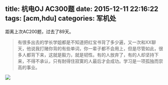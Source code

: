 title: 杭电OJ AC300题
date: 2015-12-11 22:16:22
tags: [acm,hdu]
categories: 军机处
---
距离上次AC200题，过去了89天。

> 有很多出去的学长学姐都是不知道把红宝书背了多少遍，又一次和XX聊天，他说我打赌你背的有些单词，你一辈子都不会用上，但是尽管如此，很多人都背下来，这就是毅力，就是韧性。有的人放弃了，有的人却坚持下来，不得不承认，只有耐得住寂寞的人最后才会成功。学习是一项孤独而崇高的事业。

<!-- more -->

![](http://media.xiang578.com/practical-writing-41a2c155d-980f-4181-8323-37d4baba2735.png)

